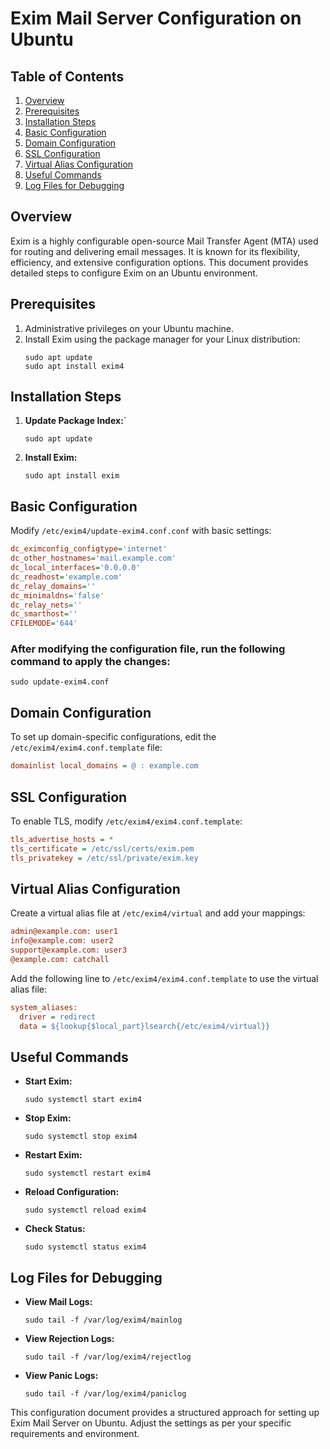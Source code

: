 # Exim Mail Server Configuration on Ubuntu

## Table of Contents
1. [Overview](#overview)
2. [Prerequisites](#prerequisites)
3. [Installation Steps](#installation-steps)
4. [Basic Configuration](#basic-configuration)
5. [Domain Configuration](#domain-configuration)
6. [SSL Configuration](#ssl-configuration)
7. [Virtual Alias Configuration](#virtual-alias-configuration)
8. [Useful Commands](#useful-commands)
9. [Log Files for Debugging](#log-files-for-debugging)

## Overview
Exim is a highly configurable open-source Mail Transfer Agent (MTA) used for routing and delivering email messages. It is known for its flexibility, efficiency, and extensive configuration options. This document provides detailed steps to configure Exim on an Ubuntu environment.

## Prerequisites
1. Administrative privileges on your Ubuntu machine.
2. Install Exim using the package manager for your Linux distribution:
     ```shell
     sudo apt update
     sudo apt install exim4
     ```

## Installation Steps
1. **Update Package Index:**`
     ```shell
     sudo apt update
     ```

2. **Install Exim:**
     ```shell
     sudo apt install exim
     ```

## Basic Configuration
Modify `/etc/exim4/update-exim4.conf.conf` with basic settings:

```ini
dc_eximconfig_configtype='internet'
dc_other_hostnames='mail.example.com'
dc_local_interfaces='0.0.0.0'
dc_readhost='example.com'
dc_relay_domains=''
dc_minimaldns='false'
dc_relay_nets=''
dc_smarthost=''
CFILEMODE='644'
```

### After modifying the configuration file, run the following command to apply the changes:

```Shell
sudo update-exim4.conf
```

## Domain Configuration
To set up domain-specific configurations, edit the `/etc/exim4/exim4.conf.template` file:

```ini
domainlist local_domains = @ : example.com
```

## SSL Configuration
To enable TLS, modify `/etc/exim4/exim4.conf.template`:

```ini
tls_advertise_hosts = *
tls_certificate = /etc/ssl/certs/exim.pem
tls_privatekey = /etc/ssl/private/exim.key
```

## Virtual Alias Configuration
Create a virtual alias file at  `/etc/exim4/virtual` and add your mappings:

```ini
admin@example.com: user1
info@example.com: user2
support@example.com: user3
@example.com: catchall
```

Add the following line to `/etc/exim4/exim4.conf.template` to use the virtual alias file:
```ini
system_aliases:
  driver = redirect
  data = ${lookup{$local_part}lsearch{/etc/exim4/virtual}}
```

## Useful Commands
- **Start Exim:**
  ```shell
  sudo systemctl start exim4
  ```
- **Stop Exim:**
  ```shell
  sudo systemctl stop exim4
  ```
- **Restart Exim:**
  ```shell
  sudo systemctl restart exim4
  ```
- **Reload Configuration:**
  ```shell
  sudo systemctl reload exim4
  ```
- **Check Status:**
  ```shell
  sudo systemctl status exim4
  ```

## Log Files for Debugging
- **View Mail Logs:**
  ```shell
  sudo tail -f /var/log/exim4/mainlog
  ```
- **View Rejection Logs:**
  ```shell
  sudo tail -f /var/log/exim4/rejectlog
  ```
- **View Panic Logs:**
  ```shell
  sudo tail -f /var/log/exim4/paniclog
  ```

This configuration document provides a structured approach for setting up Exim Mail Server on Ubuntu. Adjust the settings as per your specific requirements and environment.